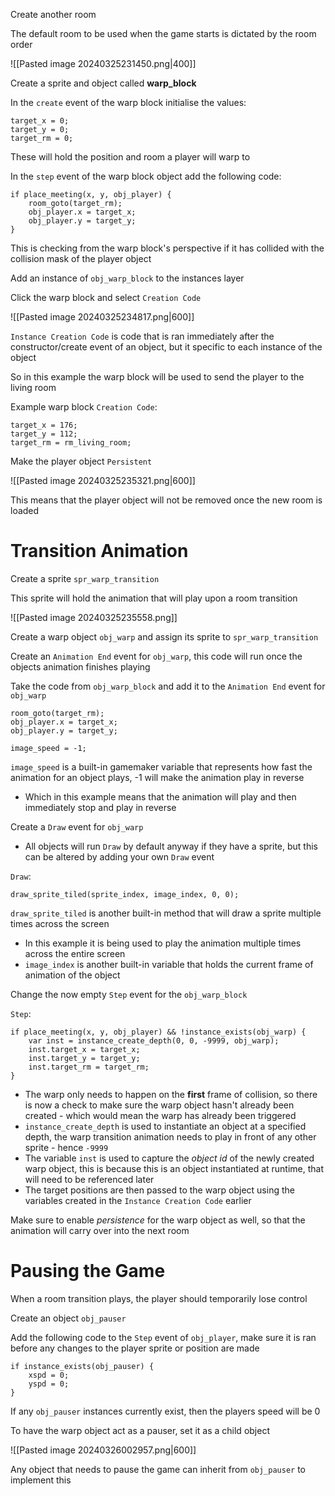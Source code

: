Create another room

The default room to be used when the game starts is dictated by the room order

![[Pasted image 20240325231450.png|400]]

Create a sprite and object called **warp_block**

In the `create` event of the warp block initialise the values:

```
target_x = 0;
target_y = 0;
target_rm = 0;
```

These will hold the position and room a player will warp to

In the `step` event of the warp block object add the following code:

```
if place_meeting(x, y, obj_player) {
	room_goto(target_rm);
	obj_player.x = target_x;
	obj_player.y = target_y;
}
```

This is checking from the warp block's perspective if it has collided with the collision mask of the player object

Add an instance of `obj_warp_block` to the instances layer

Click the warp block and select `Creation Code`

![[Pasted image 20240325234817.png|600]]

`Instance Creation Code` is code that is ran immediately after the constructor/create event of an object, but it specific to each instance of the object

So in this example the warp block will be used to send the player to the living room

Example warp block `Creation Code`:

```
target_x = 176;
target_y = 112;
target_rm = rm_living_room;
```

Make the player object `Persistent`

![[Pasted image 20240325235321.png|600]]

This means that the player object will not be removed once the new room is loaded

# Transition Animation

Create a sprite `spr_warp_transition`

This sprite will hold the animation that will play upon a room transition

![[Pasted image 20240325235558.png]]

Create a warp object `obj_warp` and assign its sprite to `spr_warp_transition`

Create an `Animation End` event for `obj_warp`, this code will run once the objects animation finishes playing

Take the code from `obj_warp_block` and add it to the `Animation End` event for `obj_warp`

```
room_goto(target_rm);
obj_player.x = target_x;
obj_player.y = target_y;

image_speed = -1;
```

`image_speed` is a built-in gamemaker variable that represents how fast the animation for an object plays, -1 will make the animation play in reverse
- Which in this example means that the animation will play and then immediately stop and play in reverse

Create a `Draw` event for `obj_warp`
- All objects will run `Draw` by default anyway if they have a sprite, but this can be altered by adding your own `Draw` event

`Draw`:

```
draw_sprite_tiled(sprite_index, image_index, 0, 0);
```

`draw_sprite_tiled` is another built-in method that will draw a sprite multiple times across the screen
- In this example it is being used to play the animation multiple times across the entire screen
- `image_index` is another built-in variable that holds the current frame of animation of the object

Change the now empty `Step` event for the `obj_warp_block`

`Step`:

```
if place_meeting(x, y, obj_player) && !instance_exists(obj_warp) {
	var inst = instance_create_depth(0, 0, -9999, obj_warp);
	inst.target_x = target_x;
	inst.target_y = target_y;
	inst.target_rm = target_rm;
}
```

- The warp only needs to happen on the **first** frame of collision, so there is now a check to make sure the warp object hasn't already been created - which would mean the warp has already been triggered
- `instance_create_depth` is used to instantiate an object at a specified depth, the warp transition animation needs to play in front of any other sprite - hence `-9999`
- The variable `inst` is used to capture the *object id* of the newly created warp object, this is because this is an object instantiated at runtime, that will need to be referenced later
- The target positions are then passed to the warp object using the variables created in the `Instance Creation Code` earlier

Make sure to enable *persistence* for the warp object as well, so that the animation will carry over into the next room

# Pausing the Game

When a room transition plays, the player should temporarily lose control

Create an object `obj_pauser`

Add the following code to the `Step` event of `obj_player`, make sure it is ran before any changes to the player sprite or position are made

```
if instance_exists(obj_pauser) {
	xspd = 0;
	yspd = 0;
}
```

If any `obj_pauser` instances currently exist, then the players speed will be 0

To have the warp object act as a pauser, set it as a child object

![[Pasted image 20240326002957.png|600]]

Any object that needs to pause the game can inherit from `obj_pauser` to implement this
